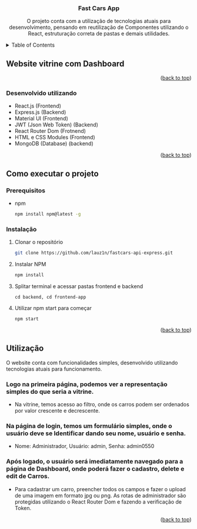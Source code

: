 

<h3 align="center">Fast Cars App</h3>

  <p align="center">
    O projeto conta com a utilização de tecnologias atuais para desenvolvimento, pensando em reutilização de Componentes utilizando o React, estruturação correta de pastas e demais utilidades.



<!-- TABLE OF CONTENTS -->
<details>
  <summary>Table of Contents</summary>
  <ol>
    <li>
      <a href="#about-the-project">About The Project</a>
      <ul>
        <li><a href="#built-with">Built With</a></li>
      </ul>
    </li>
    <li>
      <a href="#getting-started">Getting Started</a>
      <ul>
        <li><a href="#prerequisites">Prerequisites</a></li>
        <li><a href="#installation">Installation</a></li>
      </ul>
    </li>
    <li><a href="#usage">Usage</a></li>
    <li><a href="#roadmap">Roadmap</a></li>
    <li><a href="#contributing">Contributing</a></li>
    <li><a href="#license">License</a></li>
    <li><a href="#contact">Contact</a></li>
    <li><a href="#acknowledgments">Acknowledgments</a></li>
  </ol>
</details>



<!-- ABOUT THE PROJECT -->
## Website vitrine com Dashboard

<p align="right">(<a href="#readme-top">back to top</a>)</p>


### Desenvolvido utilizando

* React.js (Frontend)
* Express.js (Backend)
* Material UI (Frontend)
* JWT (Json Web Token) (Backend)
* React Router Dom (Frotnend)
* HTML e CSS Modules (Frontend)
* MongoDB (Database) (backend)

<p align="right">(<a href="#readme-top">back to top</a>)</p>



<!-- GETTING STARTED -->
## Como executar o projeto

### Prerequisitos

* npm
  ```sh
  npm install npm@latest -g
  ```

### Instalação

1. Clonar o repositório
   ```sh
   git clone https://github.com/lauz1n/fastcars-api-express.git
   ```
2. Instalar NPM
   ```sh
   npm install
   ```
3. Splitar terminal e acessar pastas frontend e backend
   ```
   cd backend, cd frontend-app
   ```
4. Utilizar npm start para começar
   ```
   npm start 
   ```

<p align="right">(<a href="#readme-top">back to top</a>)</p>



<!-- USAGE EXAMPLES -->
## Utilização

O website conta com funcionalidades simples, desenvolvido utilizando tecnologias atuais para funcionamento.

### Logo na primeira página, podemos ver a representação simples do que seria a vitrine.
 * Na vitrine, temos acesso ao filtro, onde os carros podem ser ordenados por valor crescente e decrescente.
### Na página de login, temos um formulário simples, onde o usuário deve se Identificar dando seu nome, usuário e senha.
 * Nome: Administrador, Usuário: admin, Senha: admin0550
### Após logado, o usuário será imediatamente navegado para a página de Dashboard, onde poderá fazer o cadastro, delete e edit de Carros.
 * Para cadastrar um carro, preencher todos os campos e fazer o upload de uma imagem em formato jpg ou png. As rotas de administrador são protegidas utilizando o React Router Dom e fazendo a verificação de Token.


<p align="right">(<a href="#readme-top">back to top</a>)</p>



